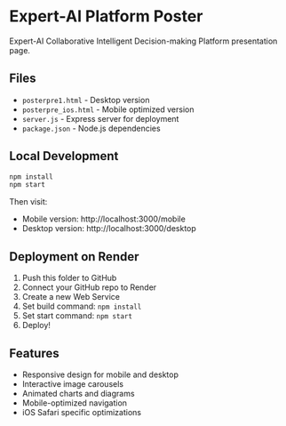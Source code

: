 # Expert-AI Platform Poster

Expert-AI Collaborative Intelligent Decision-making Platform presentation page.

## Files

- `posterpre1.html` - Desktop version
- `posterpre_ios.html` - Mobile optimized version
- `server.js` - Express server for deployment
- `package.json` - Node.js dependencies

## Local Development

```bash
npm install
npm start
```

Then visit:
- Mobile version: http://localhost:3000/mobile
- Desktop version: http://localhost:3000/desktop

## Deployment on Render

1. Push this folder to GitHub
2. Connect your GitHub repo to Render
3. Create a new Web Service
4. Set build command: `npm install`
5. Set start command: `npm start`
6. Deploy!

## Features

- Responsive design for mobile and desktop
- Interactive image carousels
- Animated charts and diagrams
- Mobile-optimized navigation
- iOS Safari specific optimizations 